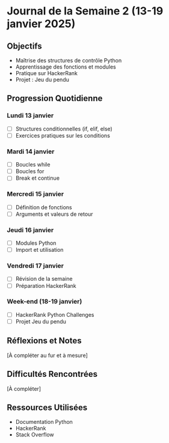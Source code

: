 # Journal de la Semaine 2 (13-19 janvier 2025)

## Objectifs
- Maîtrise des structures de contrôle Python
- Apprentissage des fonctions et modules
- Pratique sur HackerRank
- Projet : Jeu du pendu

## Progression Quotidienne

### Lundi 13 janvier
- [ ] Structures conditionnelles (if, elif, else)
- [ ] Exercices pratiques sur les conditions

### Mardi 14 janvier
- [ ] Boucles while
- [ ] Boucles for
- [ ] Break et continue

### Mercredi 15 janvier
- [ ] Définition de fonctions
- [ ] Arguments et valeurs de retour

### Jeudi 16 janvier
- [ ] Modules Python
- [ ] Import et utilisation

### Vendredi 17 janvier
- [ ] Révision de la semaine
- [ ] Préparation HackerRank

### Week-end (18-19 janvier)
- [ ] HackerRank Python Challenges
- [ ] Projet Jeu du pendu

## Réflexions et Notes
[À compléter au fur et à mesure]

## Difficultés Rencontrées
[À compléter]

## Ressources Utilisées
- Documentation Python
- HackerRank
- Stack Overflow